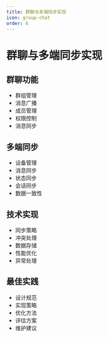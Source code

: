 ```yaml
---
title: 群聊与多端同步实现
icon: group-chat
order: 6
---
```


# 群聊与多端同步实现

## 群聊功能
- 群组管理
- 消息广播
- 成员管理
- 权限控制
- 消息同步

## 多端同步
- 设备管理
- 消息同步
- 状态同步
- 会话同步
- 数据一致性

## 技术实现
- 同步策略
- 冲突处理
- 数据存储
- 性能优化
- 异常处理

## 最佳实践
- 设计规范
- 实现策略
- 优化方法
- 评估方案
- 维护建议
